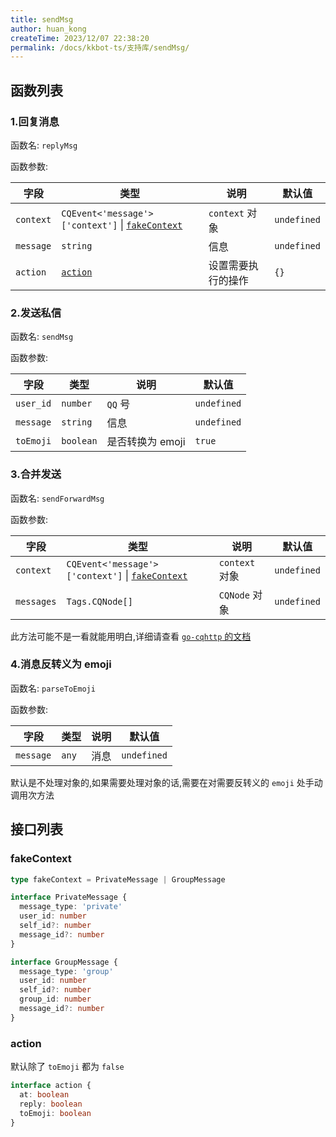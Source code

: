 ```yaml
---
title: sendMsg
author: huan_kong
createTime: 2023/12/07 22:38:20
permalink: /docs/kkbot-ts/支持库/sendMsg/
---
```


## 函数列表

### 1.回复消息

函数名: `replyMsg`

函数参数:

| 字段      | 类型                                                             | 说明               | 默认值      |
| --------- | ---------------------------------------------------------------- | ------------------ | ----------- |
| `context` | `CQEvent<'message'>['context']` \| [`fakeContext`](#fakecontext) | `context` 对象     | `undefined` |
| `message` | `string`                                                         | 信息               | `undefined` |
| `action`  | [`action`](#action)                                              | 设置需要执行的操作 | `{}`        |

### 2.发送私信

函数名: `sendMsg`

函数参数:

| 字段      | 类型      | 说明             | 默认值      |
| --------- | --------- | ---------------- | ----------- |
| `user_id` | `number`  | `QQ` 号          | `undefined` |
| `message` | `string`  | 信息             | `undefined` |
| `toEmoji` | `boolean` | 是否转换为 emoji | `true`      |

### 3.合并发送

函数名: `sendForwardMsg`

函数参数:

| 字段       | 类型                                                             | 说明           | 默认值      |
| ---------- | ---------------------------------------------------------------- | -------------- | ----------- |
| `context`  | `CQEvent<'message'>['context']` \| [`fakeContext`](#fakecontext) | `context` 对象 | `undefined` |
| `messages` | `Tags.CQNode[]`                                                  | `CQNode` 对象  | `undefined` |

此方法可能不是一看就能用明白,详细请查看 [`go-cqhttp` 的文档](https://docs.go-cqhttp.org/cqcode/#合并转发)

### 4.消息反转义为 emoji

函数名: `parseToEmoji`

函数参数:

| 字段      | 类型  | 说明 | 默认值      |
| --------- | ----- | ---- | ----------- |
| `message` | `any` | 消息 | `undefined` |

默认是不处理对象的,如果需要处理对象的话,需要在对需要反转义的 `emoji` 处手动调用次方法

## 接口列表

### fakeContext

~~~ typescript
type fakeContext = PrivateMessage | GroupMessage

interface PrivateMessage {
  message_type: 'private'
  user_id: number
  self_id?: number
  message_id?: number
}

interface GroupMessage {
  message_type: 'group'
  user_id: number
  self_id?: number
  group_id: number
  message_id?: number
}
~~~

### action

默认除了 `toEmoji` 都为 `false`

~~~ typescript
interface action {
  at: boolean
  reply: boolean
  toEmoji: boolean
}
~~~
